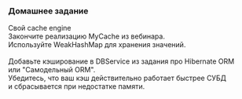 ### Домашнее задание<br>

Свой cache engine<br>
Закончите реализацию MyCache из вебинара.<br>
Используйте WeakHashMap для хранения значений.<br> 
<br>
Добавьте кэширование в DBService из задания про Hibernate ORM<br>
или "Самодельный ORM".
<br>
Убедитесь, что ваш кэш действительно работает быстрее СУБД<br>
и сбрасывается при недостатке памяти.